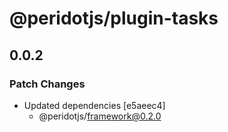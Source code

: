 # @peridotjs/plugin-tasks

## 0.0.2

### Patch Changes

-   Updated dependencies [e5aeec4]
    -   @peridotjs/framework@0.2.0
